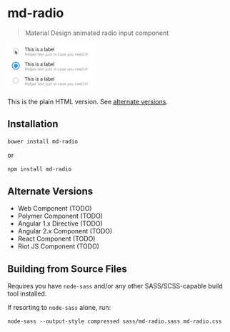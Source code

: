 # md-radio
> Material Design animated radio input component

![md-radio](demo.gif)

This is the plain HTML version. See [alternate versions](#alternate-versions).

## Installation
```bash
bower install md-radio
```
or
```bash
npm install md-radio
```

## Alternate Versions

* Web Component (TODO)
* Polymer Component (TODO)
* Angular 1.x Directive (TODO)
* Angular 2.x Component (TODO)
* React Component (TODO)
* Riot JS Component (TODO)

## Building from Source Files
Requires you have `node-sass` and/or any other SASS/SCSS-capable build tool installed.

If resorting to `node-sass` alone, run:
```
node-sass --output-style compressed sass/md-radio.sass md-radio.css
```
